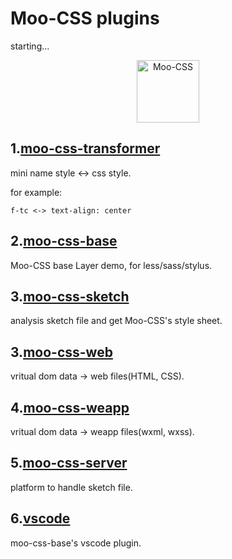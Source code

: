 # Moo-CSS plugins

starting...

<p align="center">
    <img alt="Moo-CSS" height="100" src="https://blog.michealwayne.cn/Moo-CSS/docs/logo.png">
</p>

## 1.[moo-css-transformer](./moo-css-transformer)

mini name style <-> css style.

for example:
```
f-tc <-> text-align: center
```

## 2.[moo-css-base](https://github.com/MichealWayne/Moo-CSS/tree/master/moo-css-base)

Moo-CSS base Layer demo, for less/sass/stylus.

## 3.[moo-css-sketch](./moo-css-sketch)

analysis sketch file and get Moo-CSS's style sheet.

## 3.[moo-css-web](./moo-css-web)

vritual dom data -> web files(HTML, CSS).

## 4.[moo-css-weapp](./moo-css-weapp)

vritual dom data -> weapp files(wxml, wxss).

## 5.[moo-css-server](./moo-css-server)

platform to handle sketch file.

## 6.[vscode](./vscode)

moo-css-base's vscode plugin.